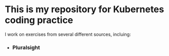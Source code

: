 # This is my repository for Kubernetes coding practice
I work on exercises from several different sources, incluing:

- ### Pluralsight